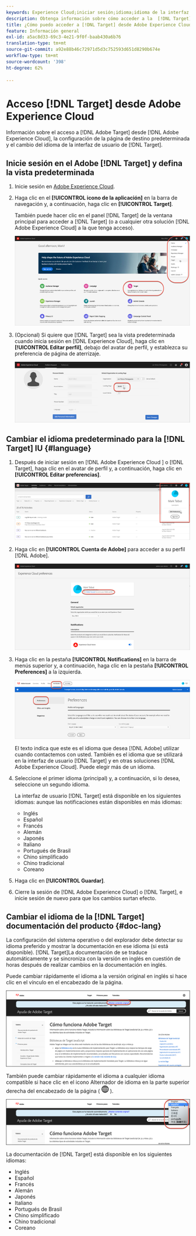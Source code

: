 ```yaml
---
keywords: Experience Cloud;iniciar sesión;idioma;idioma de la interfaz de usuario predeterminado;idioma predeterminado
description: Obtenga información sobre cómo acceder a la  [!DNL Target] from the Adobe Experience Cloud, set your default view, and change the language of the [!DNL Target] IU y la documentación.
title: ¿Cómo puedo acceder a [!DNL Target] desde Adobe Experience Cloud?
feature: Información general
exl-id: a5ac8d33-69c3-4e21-9f0f-baab430a6b76
translation-type: tm+mt
source-git-commit: a92e88b46c72971d5d3c752593d651d8290b674e
workflow-type: tm+mt
source-wordcount: '398'
ht-degree: 62%

---
```


# Acceso [!DNL Target] desde Adobe Experience Cloud

Información sobre el acceso a [!DNL Adobe Target] desde [!DNL Adobe Experience Cloud], la configuración de la página de destino predeterminada y el cambio del idioma de la interfaz de usuario de [!DNL Target].

## Inicie sesión en el Adobe [!DNL Target] y defina la vista predeterminada

1. Inicie sesión en [Adobe Experience Cloud](https://experience.adobe.com/).

1. Haga clic en el **[!UICONTROL icono de la aplicación]** en la barra de navegación y, a continuación, haga clic en **[!UICONTROL Target]**.

   También puede hacer clic en el panel [!DNL Target] de la ventana principal para acceder a [!DNL Target] (o a cualquier otra solución [!DNL Adobe Experience Cloud] a la que tenga acceso).

   ![Icono de aplicación](/help/c-intro/assets/appmenu-new.png)

1. (Opcional) Si quiere que [!DNL Target] sea la vista predeterminada cuando inicia sesión en [!DNL Experience Cloud], haga clic en **[!UICONTROL Editar perfil]**, debajo del avatar de perfil, y establezca su preferencia de página de aterrizaje.

   ![Página de destino](/help/c-intro/assets/pagepref-new.png)

## Cambiar el idioma predeterminado para la [!DNL Target] IU {#language}

1. Después de iniciar sesión en [!DNL Adobe Experience Cloud ] o [!DNL Target], haga clic en el avatar de perfil y, a continuación, haga clic en **[!UICONTROL Editar preferencias]**.

   ![Editar perfil](/help/c-intro/assets/change-language.png)

1. Haga clic en **[!UICONTROL Cuenta de Adobe]** para acceder a su perfil [!DNL Adobe].

   ![Cuenta de Adobe](/help/c-intro/assets/adobe-account.png)

1. Haga clic en la pestaña **[!UICONTROL Notifications]** en la barra de menús superior y, a continuación, haga clic en la pestaña **[!UICONTROL Preferences]** a la izquierda.

   ![Idiomas preferidos](/help/c-intro/assets/prefered-language.png)

   El texto indica que este es el idioma que desea [!DNL Adobe] utilizar cuando contactemos con usted. También es el idioma que se utilizará en la interfaz de usuario [!DNL Target] y en otras soluciones [!DNL Adobe Experience Cloud]. Puede elegir más de un idioma.

1. Seleccione el primer idioma (principal) y, a continuación, si lo desea, seleccione un segundo idioma.

   La interfaz de usuario [!DNL Target] está disponible en los siguientes idiomas: aunque las notificaciones están disponibles en más idiomas:

   * Inglés
   * Español
   * Francés
   * Alemán
   * Japonés
   * Italiano
   * Portugués de Brasil
   * Chino simplificado
   * Chino tradicional
   * Coreano

1. Haga clic en **[!UICONTROL Guardar]**.

1. Cierre la sesión de [!DNL Adobe Experience Cloud] o [!DNL Target], e inicie sesión de nuevo para que los cambios surtan efecto.

## Cambiar el idioma de la [!DNL Target] documentación del producto {#doc-lang}

La configuración del sistema operativo o del explorador debe detectar su idioma preferido y mostrar la documentación en ese idioma (si está disponible). [!DNL Target]La documentación de se traduce automáticamente y se sincroniza con la versión en inglés en cuestión de horas después de realizar cambios en la documentación en inglés.

Puede cambiar rápidamente el idioma a la versión original en inglés si hace clic en el vínculo en el encabezado de la página.

![Cambiar al idioma original](/help/c-intro/assets/mt-original.png)

También puede cambiar rápidamente el idioma a cualquier idioma compatible si hace clic en el icono Alternador de idioma en la parte superior derecha del encabezado de la página ( ![alternador de idioma](/help/c-intro/assets/icon-language-switcher.png) ).

![alternador de idioma](/help/c-intro/assets/language-switcher.png)

La documentación de [!DNL Target] está disponible en los siguientes idiomas:

* Inglés
* Español
* Francés
* Alemán
* Japonés
* Italiano
* Portugués de Brasil
* Chino simplificado
* Chino tradicional
* Coreano
